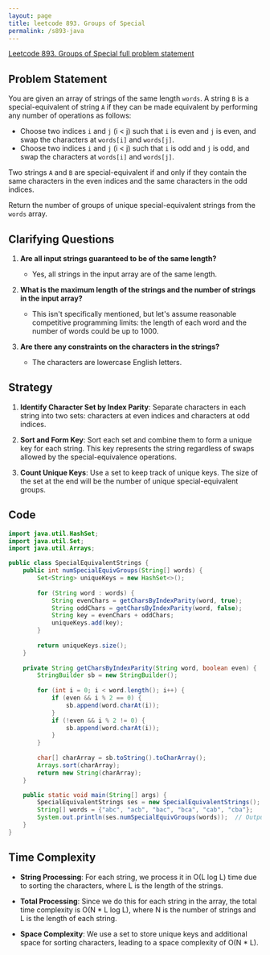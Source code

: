 ```yaml
---
layout: page
title: leetcode 893. Groups of Special
permalink: /s893-java
---
```

[Leetcode 893. Groups of Special full problem statement](https://algoadvance.github.io/algoadvance/l893)
## Problem Statement

You are given an array of strings of the same length `words`. A string `B` is a special-equivalent of string `A` if they can be made equivalent by performing any number of operations as follows:

- Choose two indices `i` and `j` (i < j) such that `i` is even and `j` is even, and swap the characters at `words[i]` and `words[j]`.
- Choose two indices `i` and `j` (i < j) such that `i` is odd and `j` is odd, and swap the characters at `words[i]` and `words[j]`.

Two strings `A` and `B` are special-equivalent if and only if they contain the same characters in the even indices and the same characters in the odd indices.

Return the number of groups of unique special-equivalent strings from the `words` array.

## Clarifying Questions

1. **Are all input strings guaranteed to be of the same length?**
   - Yes, all strings in the input array are of the same length.

2. **What is the maximum length of the strings and the number of strings in the input array?**
   - This isn't specifically mentioned, but let's assume reasonable competitive programming limits: the length of each word and the number of words could be up to 1000.

3. **Are there any constraints on the characters in the strings?**
   - The characters are lowercase English letters.

## Strategy

1. **Identify Character Set by Index Parity**: Separate characters in each string into two sets: characters at even indices and characters at odd indices. 

2. **Sort and Form Key**: Sort each set and combine them to form a unique key for each string. This key represents the string regardless of swaps allowed by the special-equivalence operations.

3. **Count Unique Keys**: Use a set to keep track of unique keys. The size of the set at the end will be the number of unique special-equivalent groups.

## Code

```java
import java.util.HashSet;
import java.util.Set;
import java.util.Arrays;

public class SpecialEquivalentStrings {
    public int numSpecialEquivGroups(String[] words) {
        Set<String> uniqueKeys = new HashSet<>();
        
        for (String word : words) {
            String evenChars = getCharsByIndexParity(word, true);
            String oddChars = getCharsByIndexParity(word, false);
            String key = evenChars + oddChars;
            uniqueKeys.add(key);
        }
        
        return uniqueKeys.size();
    }
    
    private String getCharsByIndexParity(String word, boolean even) {
        StringBuilder sb = new StringBuilder();
        
        for (int i = 0; i < word.length(); i++) {
            if (even && i % 2 == 0) {
                sb.append(word.charAt(i));
            }
            if (!even && i % 2 != 0) {
                sb.append(word.charAt(i));
            }
        }
        
        char[] charArray = sb.toString().toCharArray();
        Arrays.sort(charArray);
        return new String(charArray);
    }

    public static void main(String[] args) {
        SpecialEquivalentStrings ses = new SpecialEquivalentStrings();
        String[] words = {"abc", "acb", "bac", "bca", "cab", "cba"};
        System.out.println(ses.numSpecialEquivGroups(words));  // Output: 3
    }
}
```

## Time Complexity

- **String Processing**: For each string, we process it in O(L log L) time due to sorting the characters, where L is the length of the strings.
- **Total Processing**: Since we do this for each string in the array, the total time complexity is O(N * L log L), where N is the number of strings and L is the length of each string.

- **Space Complexity**: We use a set to store unique keys and additional space for sorting characters, leading to a space complexity of O(N * L).